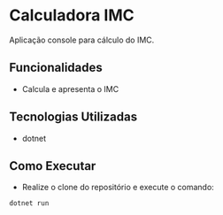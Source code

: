 # Calculadora IMC 

Aplicação console para cálculo do IMC.

## Funcionalidades 

- Calcula e apresenta o IMC


## Tecnologias Utilizadas

- dotnet

## Como Executar 

- Realize o clone do repositório e execute o comando:

```
dotnet run
```
